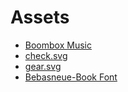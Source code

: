 # Assets

- [Boombox Music](/Vital%20Whales%20-%20Unicorn%20Heads.mp3)
- [check.svg](/check.svg)
- [gear.svg](/gear.svg)
- [Bebasneue-Book Font](/bebasneue-book-webfont.woff)
